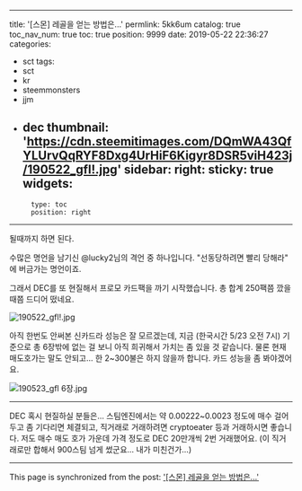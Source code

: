 
---
title: '[스몬] 레골을 얻는 방법은...'
permlink: 5kk6um
catalog: true
toc_nav_num: true
toc: true
position: 9999
date: 2019-05-22 22:36:27
categories:
- sct
tags:
- sct
- kr
- steemmonsters
- jjm
- dec
thumbnail: 'https://cdn.steemitimages.com/DQmWA43QfYLUrvQqRYF8Dxg4UrHiF6Kigyr8DSR5viH423j/190522_gfl!.jpg'
sidebar:
    right:
        sticky: true
widgets:
    -
        type: toc
        position: right
---


될때까지 하면 된다.

수많은 명언을 남기신 @lucky2님의 격언 중 하나입니다. "선동당하려면 빨리 당해라" 에 버금가는 명언이죠.

그래서 DEC를 또 현질해서 프로모 카드팩을 까기 시작했습니다. 총 합계 250팩쯤 깠을 때쯤 드디어 떴네요.

![190522_gfl!.jpg](https://cdn.steemitimages.com/DQmWA43QfYLUrvQqRYF8Dxg4UrHiF6Kigyr8DSR5viH423j/190522_gfl!.jpg)

아직 한번도 안써본 신카드라 성능은 잘 모르겠는데, 지금 (한국시간 5/23 오전 7시) 기준으로 총 6장밖에 없는 걸 보니 아직 희귀해서 가치는 좀 있을 것 같습니다. 물론 현재 매도호가는 말도 안되고... 한 2~300불은 하지 않을까 합니다. 카드 성능을 좀 봐야겠어요.

![190523_gfl 6장.jpg](https://cdn.steemitimages.com/DQmRNUoiu3m8gsSkJxWvJJe7WHi6iGkyoTmMp2BfUCWES2R/190523_gfl%206%EC%9E%A5.jpg)

---

DEC 혹시 현질하실 분들은... 스팀엔진에서는 약 0.00222~0.0023 정도에 매수 걸어두고 좀 기다리면 체결되고, 직거래로 거래하려면 cryptoeater 등과 거래하시면 좋습니다. 저도 매수 매도 호가 가운데 가격 정도로 DEC 20만개씩 2번 거래했어요. (이 직거래로만 합해서 900스팀 넘게 썼군요... 내가 미친건가...)

- - -

This page is synchronized from the post: ['[스몬] 레골을 얻는 방법은...'](https://steemit.com/@glory7/5kk6um)
